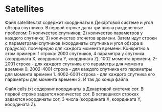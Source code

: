 # Satellites

Файл satellites.txt содержит координаты в Декартовой системе и угол обзора спутников.
В первой строке даны три числа разделенные пробелом: 1) количество спутников; 2) количество параметров у каждого спутника; 3) количество отсчетов времени.
Затем идут строки с параметрами спутников (координаты спутника и угол обзора в градусах). поочередно для каждого момента времени.
Конкретно в этом примере:
1 строка: 2000 спутников, 4 параметра у спутника (координата X, координата Y, координата Z), 1002 момента времени.
2-2001 строка - для каждого спутника его параметры для момента времени 0.
2002-4001 строка - для каждого спутника его параметры для момента времени 1.
4002-6001 строка - для каждого спутника его параметры для момента времени 2.
И так до конца файла

Файл cells.txt содержит координаты в Декартовой системе сот.
В первой строке задается количество сот.
В оставшихся строках задаются координаты сот, 3 числа (координата X, координата Y, координата Z).
